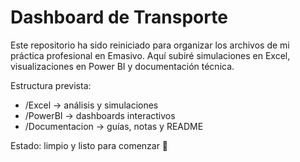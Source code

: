# Dashboard de Transporte

Este repositorio ha sido reiniciado para organizar los archivos de mi práctica profesional en Emasivo. Aquí subiré simulaciones en Excel, visualizaciones en Power BI y documentación técnica.

Estructura prevista:
- /Excel → análisis y simulaciones
- /PowerBI → dashboards interactivos
- /Documentacion → guías, notas y README

Estado: limpio y listo para comenzar 🚀